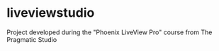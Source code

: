 # liveviewstudio
Project developed during the "Phoenix LiveView Pro" course from The Pragmatic Studio
